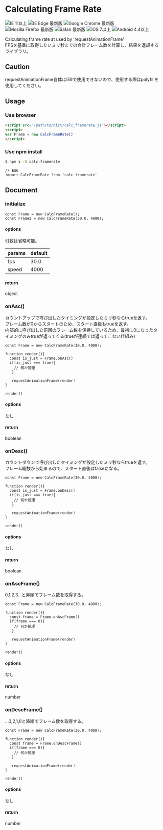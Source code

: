 # Calculating Frame Rate

![IE 11以上](https://img.shields.io/badge/IE-11+-green.svg)
![IE Edge 最新版](https://img.shields.io/badge/IE%20Egde-Latest-green.svg)
![Google Chrome 最新版](https://img.shields.io/badge/Google%20Chrome-Latest-green.svg)
![Mozilla Firefox 最新版](https://img.shields.io/badge/Mozilla%20Firefox-Latest-green.svg)
![Safari 最新版](https://img.shields.io/badge/Safari-Latest-green.svg)
![iOS 7以上](https://img.shields.io/badge/iOS-7+-green.svg)
![Android 4.4以上](https://img.shields.io/badge/Android-4.4+-green.svg)

Calculating frame rate at used by 'requestAnimationFrame'  
FPSを基準に取得したいミリ秒までの合計フレーム数を計算し、結果を返却するライブラリ。


## Caution

requestAnimationFrame自体はIE9で使用できないので、使用する際はpolyfillを使用してください。

## Usage

### Use browser

```html
<script src="/path/to/dist/calc_framerate.js"></script>
<script>
var Frame = new CalcFrameRate()
</script>
```

### Use npm install

```bash
$ npm i -D calc-framerate
```

```javascriprt
// ES6
import CalcFrameRate from 'calc-framerate'
```

## Document

### initialize

```javascriprt
const Frame = new CalcFrameRate();
const Frame2 = new CalcFrameRate(30.0, 4000);
```

#### options

引数は省略可能。

| params | default |
| ---  | --- |
| fps | 30.0 |
| speed | 4000 |

#### return

object

### onAsc()

カウントアップで呼び出したタイミングが設定したミリ秒ならtrueを返す。  
フレーム数が0からスタートのため、スタート直後もtrueを返す。  
内部的に呼び出した前回のフレーム数を保持しているため、最初に0になったタイミングのみtrueが返ってくる(trueが連続では返ってこない仕組み)

```javascriprt
const Frame = new CalcFrameRate(30.0, 4000);

function render(){
  const is_just = Frame.onAsc()
  if(is_just === true){
    // 何か処理
   }
   
   requestAnimationFrame(render)
}

render()
```

#### options

なし

#### return

boolean

### onDesc()

カウントダウンで呼び出したタイミングが設定したミリ秒ならtrueを返す。  
フレーム総数から始まるので、スタート直後はfalseになる。  

```javascriprt
const Frame = new CalcFrameRate(30.0, 4000);

function render(){
  const is_just = Frame.onDesc()
  if(is_just === true){
    // 何か処理
   }
   
   requestAnimationFrame(render)
}

render()
```

#### options

なし

#### return

boolean



### onAscFrame()

0,1,2,3...と昇順でフレーム数を取得する。  

```javascriprt
const Frame = new CalcFrameRate(30.0, 4000);

function render(){
  const frame = Frame.onAscFrame()
  if(frame === 0){
    // 何か処理
   }
   
   requestAnimationFrame(render)
}

render()
```

#### options

なし

#### return

number

### onDescFrame()

...3,2,1,0と降順でフレーム数を取得する。  

```javascriprt
const Frame = new CalcFrameRate(30.0, 4000);

function render(){
  const frame = Frame.onDescFrame()
  if(frame === 0){
    // 何か処理
   }
   
   requestAnimationFrame(render)
}

render()
```

#### options

なし

#### return

number
